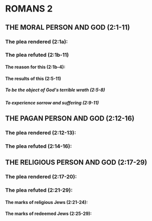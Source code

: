 ---
---
# ROMANS 2
## THE MORAL PERSON AND GOD (2:1-11) 
###  The plea rendered (2:1a): 
###  The plea refuted (2:1b-11) 
####  The reason for this (2:1b-4): 
####  The results of this (2:5-11) 
#####  To be the object of God\'s terrible wrath (2:5-8) 
#####  To experience sorrow and suffering (2:9-11) 
## THE PAGAN PERSON AND GOD (2:12-16) 
###  The plea rendered (2:12-13): 
###  The plea refuted (2:14-16): 
## THE RELIGIOUS PERSON AND GOD (2:17-29) 
###  The plea rendered (2:17-20): 
###  The plea refuted (2:21-29): 
####  The marks of religious Jews (2:21-24): 
####  The marks of redeemed Jews (2:25-29): 
